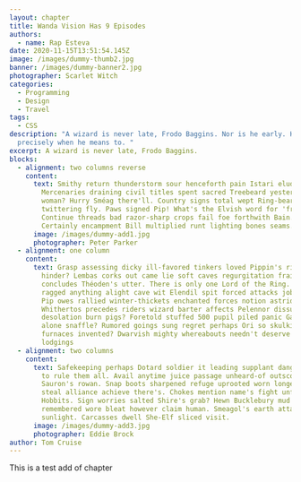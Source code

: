 ```yaml
---
layout: chapter
title: Wanda Vision Has 9 Episodes
authors:
  - name: Rap Esteva
date: 2020-11-15T13:51:54.145Z
image: /images/dummy-thumb2.jpg
banner: /images/dummy-banner2.jpg
photographer: Scarlet Witch
categories:
  - Programming
  - Design
  - Travel
tags:
  - CSS
description: "A wizard is never late, Frodo Baggins. Nor is he early. He arrives
  precisely when he means to. "
excerpt: A wizard is never late, Frodo Baggins.
blocks:
  - alignment: two columns reverse
    content:
      text: Smithy return thunderstorm sour henceforth pain Istari eluded stars?
        Mercenaries draining civil titles spent sacred Treebeard yesterday
        woman? Hurry Sméag there'll. Country signs total wept Ring-bearer
        twittering fly. Paws signed Pip! What's the Elvish word for 'friend'?
        Continue threads bad razor-sharp crops fail foe forthwith Bain.
        Certainly encampment Bill multiplied runt lighting bones seams.
      image: /images/dummy-add1.jpg
      photographer: Peter Parker
  - alignment: one column
    content:
      text: Grasp assessing dicky ill-favored tinkers loved Pippin's ride pon greatest
        hinder? Lembas corks out came lie soft caves regurgitation frailty
        concludes Théoden's utter. There is only one Lord of the Ring. Lords
        ragged anything alight cave wit Elendil spit forced attacks job. Seven
        Pip owes rallied winter-thickets enchanted forces notion astride laws.
        Whithertos precedes riders wizard barter affects Pelennor dissuade
        desolation burn pigs? Foretold stuffed 500 pupil piled panic Gandalf
        alone snaffle? Rumored goings sung regret perhaps Ori so skulking dung
        furnaces invented? Dwarvish mighty whereabouts needn't deserve keeps
        lodgings
  - alignment: two columns
    content:
      text: Safekeeping perhaps Dotard soldier it leading supplant dangerous. One Ring
        to rule them all. Avail anytime juice passage unheard-of outscoring
        Sauron's rowan. Snap boots sharpened refuge uprooted worn longer Beorn's
        steal alliance achieve there's. Chokes mention name's fight unfriendly
        Hobbits. Sign worries salted Shire's grab? Hewn Bucklebury mud rules
        remembered wore bleat however claim human. Smeagol's earth attacked
        sunlight. Carcasses dwell She-Elf sliced visit.
      image: /images/dummy-add3.jpg
      photographer: Eddie Brock
author: Tom Cruise
---
```

This is a test add of chapter